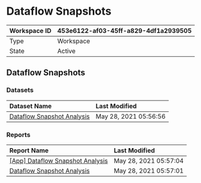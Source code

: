 



# Dataflow Snapshots

|Workspace ID|453e6122-af03-45ff-a829-4df1a2939505|
| :--- | :--- |
|Type|Workspace|
|State|Active|

## Dataflow Snapshots

### Datasets

|Dataset Name|Last Modified|
| :--- | :--- |
|[Dataflow Snapshot Analysis](../Datasets/Dataflow-Snapshot-Analysis.md)|May 28, 2021 05:56:56|

### Reports

|Report Name|Last Modified|
| :--- | :--- |
|[[App] Dataflow Snapshot Analysis](../Reports/[App]-Dataflow-Snapshot-Analysis.md)|May 28, 2021 05:57:04|
|[Dataflow Snapshot Analysis](../Reports/Dataflow-Snapshot-Analysis.md)|May 28, 2021 05:57:01|
